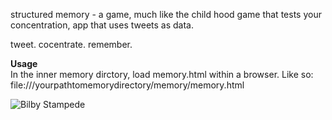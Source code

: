 structured memory - a game, much like the child hood game that tests your concentration, app that uses tweets as data.

tweet. cocentrate. remember.

<b>Usage</b><br>
In the inner memory dirctory, load memory.html within a browser. Like so: file:///yourpathtomemorydirectory/memory/memory.html

![Bilby Stampede](https://github.com/kenyavs/structured_memory/blob/master/images/memory.png)

